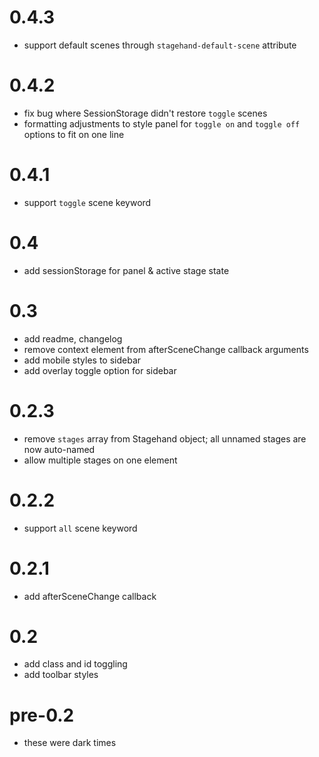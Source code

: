 # 0.4.3

- support default scenes through `stagehand-default-scene` attribute

# 0.4.2

- fix bug where SessionStorage didn't restore `toggle` scenes
- formatting adjustments to style panel for `toggle on` and `toggle off` options to fit on one line

# 0.4.1

- support `toggle` scene keyword

# 0.4

- add sessionStorage for panel & active stage state

# 0.3

- add readme, changelog
- remove context element from afterSceneChange callback arguments
- add mobile styles to sidebar
- add overlay toggle option for sidebar

# 0.2.3

- remove `stages` array from Stagehand object; all unnamed stages are now auto-named
- allow multiple stages on one element

# 0.2.2

- support `all` scene keyword

# 0.2.1

- add afterSceneChange callback

# 0.2

- add class and id toggling
- add toolbar styles

# pre-0.2

- these were dark times